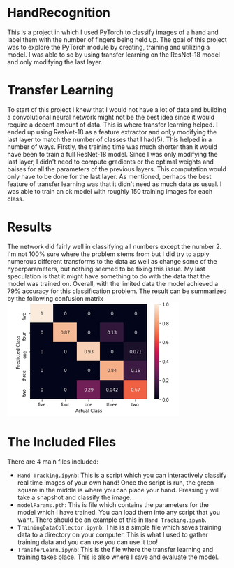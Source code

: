 # HandRecognition
This is a project in which I used PyTorch to classify images of a hand and label them with the number of fingers being held up. The goal of this project was to explore the PyTorch
module by creating, training and utilizing a model. I was able to so by using transfer learning on the ResNet-18 model and only modifying the last layer. 

# Transfer Learning
To start of this project I knew that I would not have a lot of data and building a convolutional neural network might not be the best idea since it would require a decent amount
of data. This is where transfer learning helped. I ended up using ResNet-18 as a feature extractor and onl;y modifying the last layer to match the number of classes that I had(5).
This helped in a number of ways. Firstly, the training time was much shorter than it would have been to train a full ResNet-18 model. Since I was only modifying the last layer, I
didn't need to compute gradients or the optimal weights and baises for all the parameters of the previous layers. This computation would only have to be done for the last layer.
As mentioned, perhaps the best feature of transfer learning was that it didn't need as much data as usual. I was able to train an ok model with roughly 150 training images for
each class.

# Results
The network did fairly well in classifying all numbers except the number 2. I'm not 100% sure where the problem stems from but I did try to apply numerous different transforms to
the data as well as change some of the hyperparameters, but nothing seemed to be fixing this issue. My last speculation is that it might have something to do with the data that
the model was trained on. Overall, with the limited data the model achieved a 79% accuracy for this classification problem. The result can be summarized by the following confusion
matrix
![Confusion Matrix](https://github.com/aivan6842/HandRecognition/blob/master/Images/confusion_matrix.png)

# The Included Files
There are 4 main files included:
  * ```Hand Tracking.ipynb```: This is a script which you can interactively classify real time images of your own hand! Once the script is run, the green square in the middle
                             is where you can place your hand. Pressing ```y``` will take a snapshot and classify the image.
  * ```modelParams.pth```: This is file which contains the parameters for the model which I have trained. You can load them into any script that you want. There should be an example
                        of this in ```Hand Tracking.ipynb```.
  * ```TrainingDataCollector.ipynb```: This is a simple file which saves training data to a directory on your computer. This is what I used to gather training data and you can use
                                    you can use it too!
  * ```TransferLearn.ipynb```: This is the file where the transfer learning and training takes place. This is also where I save and evaluate the model.
